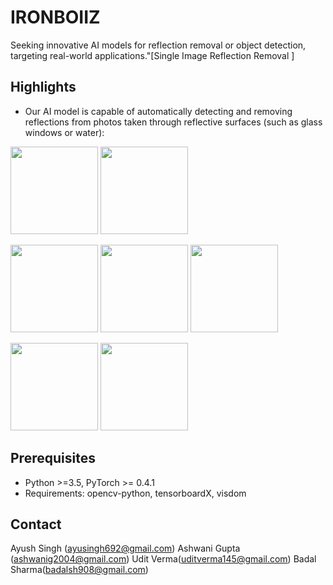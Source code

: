 # IRONBOIIZ

Seeking innovative AI models for reflection removal or object detection, targeting real-world applications."[Single Image Reflection Removal ]
   

## Highlights

* Our AI model is capable of automatically detecting and removing reflections from photos taken through reflective surfaces (such as glass windows or water):

<img src="imgs/bench.gif" height="140px"/> <img src="imgs/mickey.gif" height="140px"/> 



<img src="imgs/cake.gif" height="140px"/> <img src="imgs/traffic.jpg" height="140px"/>  <img src="imgs/door.gif" height="140px"/> 


<img src="imgs/unaligned_pixel.gif" height="140px"/> <img src="imgs/unaligned_ours.gif" height="140px"/>   


## Prerequisites
* Python >=3.5, PyTorch >= 0.4.1
* Requirements: opencv-python, tensorboardX, visdom



## Contact
Ayush Singh (ayusingh692@gmail.com)
Ashwani Gupta (ashwanig2004@gmail.com)
Udit Verma(uditverma145@gmail.com)
Badal Sharma(badalsh908@gmail.com) 


